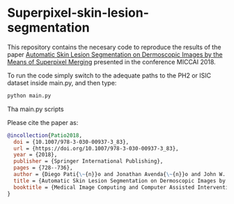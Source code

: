 Superpixel-skin-lesion-segmentation
===================

This repository contains the necesary code to reproduce the results of the paper [Automatic Skin Lesion Segmentation on Dermoscopic Images by the Means of Superpixel Merging](https://link.springer.com/chapter/10.1007/978-3-030-00937-3_83) presented in the conference MICCAI 2018. 

To run the code simply switch to the adequate paths to the PH2 or ISIC dataset inside main.py, and then type:

```bash
python main.py
```

Tha main.py scripts 

Please cite the paper as:

```bibtex
@incollection{Patio2018,
  doi = {10.1007/978-3-030-00937-3_83},
  url = {https://doi.org/10.1007/978-3-030-00937-3_83},
  year = {2018},
  publisher = {Springer International Publishing},
  pages = {728--736},
  author = {Diego Pati{\~{n}}o and Jonathan Avenda{\~{n}}o and John W. Branch},
  title = {Automatic Skin Lesion Segmentation on Dermoscopic Images by the Means of Superpixel Merging},
  booktitle = {Medical Image Computing and Computer Assisted Intervention {\textendash} {MICCAI} 2018}
}

